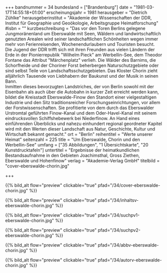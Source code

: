 +++
bandnummer = 34
bundesland = ["Brandenburg"]
date = "1981-03-17T14:55:18+01:00"
erscheinungsjahr = 1981
herausgeber = "Dietrich Zühlke"
herausgeberinstitut = "Akademie der Wissenschaften der DDR, Institut für Geographie und Geoökologie, Arbeitsgruppe Heimatforschung"
#isbn = ""
kurzbeschreibung = "Das vor den Toren Berlins gelegene Jungmoränenland um Eberswalde mit Seen, Wäldern und landwirtschaftlich genutzten Arealen wird seiner landschaftlichen Schönheiten wegen immer mehr von Ferienreisenden, Wochenendurlaubern und Touristen besucht. <br> Die Jugend der DDR trifft sich mit ihren Freunden aus vielen Ländern der Erde in der Pionierrepublik \"Wilhelm Pieck\" am Werbellin-See, dem Theodor Fontane das Attribut \"Märchenplatz\" verlieh. Die Wälder des Barnims, die Schorfheide und der Choriner Forst beherbergen Naturschutzgebiete oder sind selbst Teile von Landschaftsschutzgebieten. Das Kloster Chorin zieht alljährlich Tausende von Liebhabern der Baukunst und der Musik in seinen Bann.  <br> Inmitten dieses bevorzugten Landstriches, der von Berlin sowohl mit der Eisenbahn als auch über die Autobahn in kurzer Zeit erreicht werden kann, bildet die Kreisstadt Eberswalde-Finow den Standort einer vielgestaltigen Industrie und den Sitz traditionsreicher Forschungseinrichtungen, vor allem der Forstwissenschaften. Sie profitierte von dem durch das Eberswalder Urstromtal geführten Finow-Kanal und dem Oder-Havel-Kanal mit seinem eindrucksvollen Schiffshebewerk bei Niederfinow. An Hand eines einführenden Überblicks und nahezu einhundert regional geordneter Kapitel wird mit den Werten dieser Landschaft aus Natur, Geschichte, Kultur und Wirtschaft bekannt gemacht."
ort = "Berlin"
reihentitel = "Werte unserer Heimat"
seitenzahl = 225
title = "Um Eberswalde, Chorin und den Werbellin-See"
umfang = ["35 Abbildungen", "1 Übersichtskarte", "20 Kunstdrucktafeln"]
untertitel = "Ergebnisse der heimatkundlichen Bestandsaufnahme in den Gebieten Joachimsthal, Gross Ziethen, Eberswalde und Hohenfinow"
verlag = "Akademie-Verlag GmbH"
titelbild = "cover-eberswalde-chorin.jpg"

+++

{{% bild_alt flow="preview" clickable="true" pfad="/34/cover-eberswalde-chorin.jpg"   %}}

{{% bild_alt flow="preview" clickable="true" pfad="/34/inhaltsv-eberswalde-chorin.jpg"   %}}

{{% bild_alt flow="preview" clickable="true" pfad="/34/suchpv1-eberswalde-chorin.jpg"   %}}

{{% bild_alt flow="preview" clickable="true" pfad="/34/suchpv2-eberswalde-chorin.jpg"   %}}

{{% bild_alt flow="preview" clickable="true" pfad="/34/abbv-eberswalde-chorin.jpg"   %}}

{{% bild_alt flow="preview" clickable="true" pfad="/34/autorv-eberswalde-chorin.jpg"   %}}

